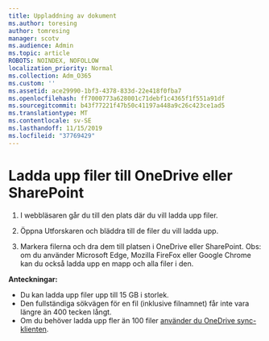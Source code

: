 ```yaml
---
title: Uppladdning av dokument
ms.author: toresing
author: tomresing
manager: scotv
ms.audience: Admin
ms.topic: article
ROBOTS: NOINDEX, NOFOLLOW
localization_priority: Normal
ms.collection: Adm_O365
ms.custom: ''
ms.assetid: ace29990-1bf3-4378-833d-22e418f0fba7
ms.openlocfilehash: ff7000773a628001c71debf1c4365f1f551a91df
ms.sourcegitcommit: b43f77221f47b50c41197a448a9c26c423ce1ad5
ms.translationtype: MT
ms.contentlocale: sv-SE
ms.lasthandoff: 11/15/2019
ms.locfileid: "37769429"
---
```

# <a name="upload-files-to-onedrive-or-sharepoint"></a>Ladda upp filer till OneDrive eller SharePoint

1. I webbläsaren går du till den plats där du vill ladda upp filer.
    
2. Öppna Utforskaren och bläddra till de filer du vill ladda upp.
    
3. Markera filerna och dra dem till platsen i OneDrive eller SharePoint. Obs: om du använder Microsoft Edge, Mozilla FireFox eller Google Chrome kan du också ladda upp en mapp och alla filer i den.
    
**Anteckningar:**

- Du kan ladda upp filer upp till 15 GB i storlek. 
- Den fullständiga sökvägen för en fil (inklusive filnamnet) får inte vara längre än 400 tecken långt. 
- Om du behöver ladda upp fler än 100 filer [använder du OneDrive sync-klienten](https://go.microsoft.com/fwlink/?linkid=866427). 
  

